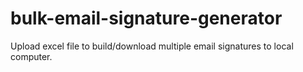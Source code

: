 # bulk-email-signature-generator
Upload excel file to build/download multiple email signatures to local computer.
